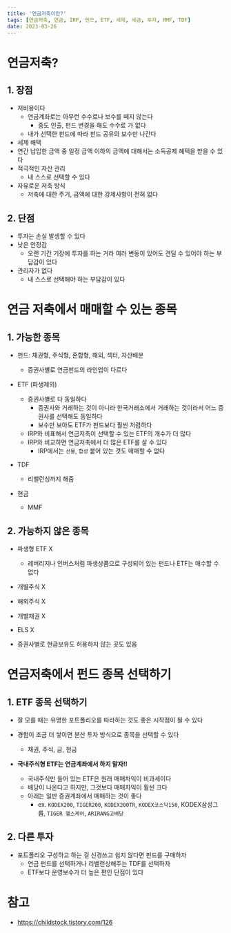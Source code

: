 ```yaml
---
title: '연금저축이란?'
tags: [연금저축, 연금, IRP, 펀드, ETF, 세제, 세금, 투자, MMF, TDF]
date: 2023-03-26
---
```


# 연금저축?

## 1. 장점

- 저비용이다
  - 연금계좌로는 아무런 수수료나 보수를 떼지 않는다
    - 중도 인출, 펀드 변경을 해도 수수료 가 없다
  - 내가 선택한 펀드에 따라 펀드 공유의 보수만 나간다
- 세제 해택
- 연간 납입한 금액 중 일정 금액 이하의 금액에 대해서는 소득공제 혜택을 받을 수 있다
- 적극적인 자산 관리
  - 내 스스로 선택할 수 있다
- 자유로운 저축 방식
  - 저축에 대한 주기, 금액에 대한 강제사항이 전혀 없다

## 2. 단점

- 투자는 손실 발생할 수 있다
- 낮은 안정감
  - 오랜 기간 기장에 투자를 하는 거라 여러 변동이 있어도 견딜 수 있어야 하는 부담감이 있다
- 관리자가 없다
  - 내 스스로 선택해야 하는 부담감이 있다

# 연금 저축에서 매매할 수 있는 종목

## 1. 가능한 종목

- 펀드: 채권형, 주식형, 혼합형, 해외, 섹터, 자산배분

  - 증권사별로 연금펀드의 라인업이 다르다

- ETF (파생제외)
  - 증권사별로 다 동일하다
    - 증권사와 거래하는 것이 아니라 한국거래소에서 거래하는 것이라서 어느 증권사를 선택해도 동일하다
	- 보수만 보아도 ETF가 펀드보다 훨씬 저렴하다
  - IRP와 비표해서 연금저축이 선택할 수 있는 ETF의 개수가 더 많다
  - IRP와 비교하면 연금저축에서 더 많은 ETF를 살 수 있다
    - IRP에서는 `선물`, `합성` 붙어 있는 것도 매매할 수 없다
- TDF
  - 리밸런싱까지 해줌
- 현금
  - MMF

## 2. 가능하지 않은 종목

- 파생형 ETF X
  - 레버리지나 인버스처럼 파생상품으로 구성되어 있는 펀드나 ETF는 매수할 수 없다

- 개별주식 X
- 해외주식 X
- 개별채권 X
- ELS X
- 증권사별로 현금보유도 허용하지 않는 곳도 있음

# 연금저축에서 펀드 종목 선택하기

## 1. ETF 종목 선택하기

- 잘 모를 때는 유명한 포트폴리오를 따라하는 것도 좋은 시작점이 될 수 있다
- 경험이 조금 더 쌓이면 분산 투자 방식으로 종목을 선택할 수 있다
  - 채권, 주식, 금, 현금

- **국내주식형 ETF는 연금계좌에서 하지 말자!!**
  - 국내주식만 들어 있는 ETF은 원래 매매차익이 비과세이다
  - 배당이 나온다고 하지만, 그것보다 매매차익이 훨씬 크다
  - 아래는 일반 증권계좌에서 매매하는 것이 좋다
	- ex. `KODEX200`, `TIGER200`, `KODEX200TR`, `KODEX코스닥150`, KODEX삼성그룹, `TIGER 헬스케어`, `ARIRANG고배당`


## 2. 다른 투자

- 포트폴리오 구성하고 하는 걸 신경쓰고 쉽지 않다면 펀드를 구매하자
  - 연금 펀드를 선택하거나 리밸런싱해주는 TDF를 선택하자
  - ETF보다 운영보수가 더 높은 편인 단점이 있다

# 참고

- https://childstock.tistory.com/126